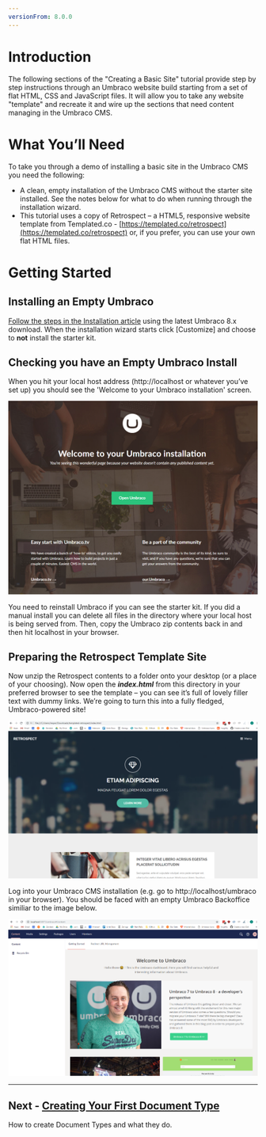 ```yaml
---
versionFrom: 8.0.0
---
```

# Introduction

The following sections of the "Creating a Basic Site" tutorial provide step by step instructions through an Umbraco website build starting from a set of flat HTML, CSS and JavaScript files. It will allow you to take any website "template" and recreate it and wire up the sections that need content managing in the Umbraco CMS.

# **What You’ll Need**

To take you through a demo of installing a basic site in the Umbraco CMS you need the following:

*    A clean, empty installation of the Umbraco CMS without the starter site installed. See the notes below for what to do when running through the installation wizard.  
*    This tutorial uses a copy of Retrospect – a HTML5, responsive website template from Templated.co - [https://templated.co/retrospect](https://templated.co/retrospect) or, if you prefer, you can use your own flat HTML files.

# **Getting Started**

## Installing an Empty Umbraco

[Follow the steps in the Installation article](../../../Getting-Started/Setup/Install) using the latest Umbraco 8.x download. When the installation wizard starts click [Customize] and choose to **not** install the starter kit.

## Checking you have an Empty Umbraco Install

When you hit your local host address (http://localhost or whatever you’ve set up) you should see the 'Welcome to your Umbraco installation' screen.

![Welcome to your Umbraco installation screen](images/figure-3-empty-umbraco-install-v8.png)

You need to reinstall Umbraco if you can see the starter kit. If you did a manual install you can delete all files in the directory where your local host is being served from. Then, copy the Umbraco zip contents back in and then hit localhost in your browser.

## Preparing the Retrospect Template Site

Now unzip the Retrospect contents to a folder onto your desktop (or a place of your choosing).  Now open the **_index.html_** from this directory in your preferred browser to see the template – you can see it’s full of lovely filler text with dummy links. We’re going to turn this into a fully fledged, Umbraco-powered site!

![The Retrospect Template](images/figure-5-retrospect-template-v8.png)

Log into your Umbraco CMS installation (e.g. go to http://localhost/umbraco in your browser).  You should be faced with an empty Umbraco Backoffice similiar to the image below.


![An empty Umbraco installation backoffice](images/figure-6-umbraco-empty-v8.png)

---

## Next - [Creating Your First Document Type](../Document-Types)
How to create Document Types and what they do.
